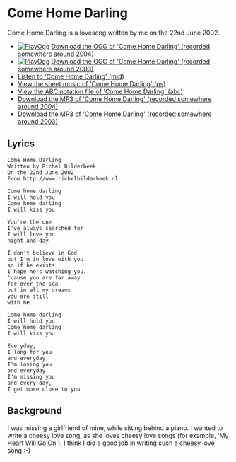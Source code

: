 # Come Home Darling

Come Home Darling is a lovesong written by me
on the 22nd June 2002.

-   [![PlayOgg](http://static.fsf.org/playogg/Play_ogg_80x15.png "I support PlayOgg!")](http://playogg.org) [Download the OGG of 'Come Home Darling' (recorded somewhere around 2004)](CD03_03ComeHomeDarling.ogg)
-   [![PlayOgg](http://static.fsf.org/playogg/Play_ogg_80x15.png "I support PlayOgg!")](http://playogg.org) [Download the OGG of 'Come Home Darling' (recorded somewhere around 2003)](CD02_02ComeHomeDarling.ogg)
-   [Listen to 'Come Home Darling' (mid)](SongComeHomeDarling.mid)
-   [View the sheet music of 'Come Home Darling' (ps)](SongComeHomeDarling.ps)
-   [View the ABC notation file of 'Come Home Darling' (abc)](ComeHomeDarling.abc)
-   [Download the MP3 of 'Come Home Darling' (recorded somewhere around 2004)](CD03_03ComeHomeDarling.mp3)
-   [Download the MP3 of 'Come Home Darling' (recorded somewhere around 2003)](CD02_02ComeHomeDarling.mp3)

## Lyrics

```
Come Home Darling
Written by Richel Bilderbeek
On the 22nd June 2002
From http://www.richelbilderbeek.nl

Come home darling
I will hold you
Come home darling
I will kiss you

You're the one
I've always searched for
I will love you
night and day

I don't believe in God
but I'm in love with you
so if he exists
I hope he's watching you.
'cause you are far away
far over the sea
but in all my dreams
you are still
with me

Come home darling
I will hold you
Come home darling
I will kiss you

Everyday,
I long for you
and everyday,
I'm loving you
and everyday
I'm missing you
and every day,
I get more close to you
```

## Background

I was missing a girlfriend of mine, while sitting behind a piano.
I wanted to write a cheesy love song, as she loves cheesy love
songs (for example, 'My Heart Will Go On'). I think I did 
a good job in writing such a cheesy love song :-)

